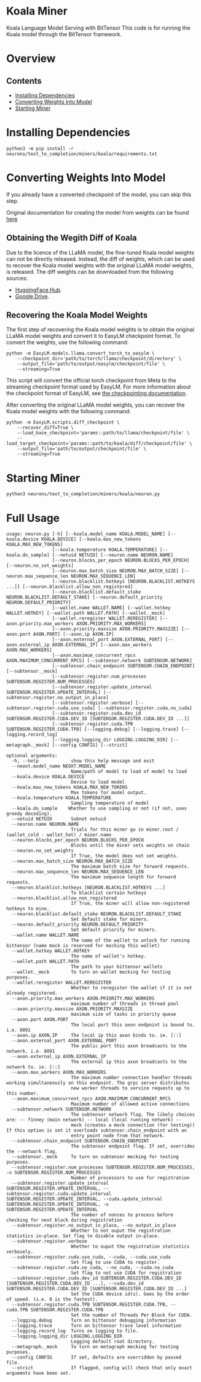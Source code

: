 # Koala Miner
Koala Language Model Serving with BitTensor
This code is for running the Koala model through the BitTensor framework.

# Overview

## Contents

- [Installing Dependencies](#installing-Dependencies)
- [Converting Weights Into Model](#converting-weights-into-model)
- [Starting Miner](#starting-miner)


# Installing Dependencies

```
python3 -m pip install -r neurons/text_to_completion/miners/koala/requirements.txt
```

# Converting Weights Into Model
If you already have a converted checkpoint of the model, you can skip this step.

Original documentation for creating the model from weights can be found [here](https://github.com/young-geng/EasyLM/blob/main/docs/koala.md)

## Obtaining the Wegith Diff of Koala
Due to the licence of the LLaMA model, the fine-tuned
Koala model weights can not be directly released. Instead, the diff of weights, which can be used
to recover the Koala model weights with the original LLaMA model weights, is released. The diff
weights can be downloaded from the following sources:
* [HuggingFace Hub](https://huggingface.co/young-geng/koala/tree/main).
* [Google Drive](https://drive.google.com/drive/folders/10f7wrlAFoPIy-TECHsx9DKIvbQYunCfl?usp=sharing).

## Recovering the Koala Model Weights
The first step of recovering the Koala model weights is to obtain the original
LLaMA model weights and convert it to EasyLM checkpoint format. To convert the weights,
use the following command:

``` shell
python -m EasyLM.models.llama.convert_torch_to_easylm \
    --checkpoint_dir='path/to/torch/llama/checkpoint/directory' \
    --output_file='path/to/output/easylm/checkpoint/file' \
    --streaming=True
```

This script will convert the official torch checkpoint from Meta to the
streaming checkpoint format used by EasyLM. For more information
about the checkpoint format of EasyLM, see [the checkpointing documentation](checkpointing.md).


After converting the original LLaMA model weights, you can recover the Koala
model weights with the following command:

``` shell
python -m EasyLM.scripts.diff_checkpoint \
    --recover_diff=True \
    --load_base_checkpoint='params::path/to/llama/checkpoint/file' \
    --load_target_checkpoint='params::path/to/koala/diff/checkpoint/file' \
    --output_file='path/to/output/checkpoint/file' \
    --streaming=True
```


# Starting Miner
```
python3 neurons/text_to_completion/miners/koala/neuron.py
```

# Full Usage
```
usage: neuron.py [-h] [--koala.model_name KOALA.MODEL_NAME] [--koala.device KOALA.DEVICE] [--koala.max_new_tokens KOALA.MAX_NEW_TOKENS]
                 [--koala.temperature KOALA.TEMPERATURE] [--koala.do_sample] [--netuid NETUID] [--neuron.name NEURON.NAME]
                 [--neuron.blocks_per_epoch NEURON.BLOCKS_PER_EPOCH] [--neuron.no_set_weights]
                 [--neuron.max_batch_size NEURON.MAX_BATCH_SIZE] [--neuron.max_sequence_len NEURON.MAX_SEQUENCE_LEN]
                 [--neuron.blacklist.hotkeys [NEURON.BLACKLIST.HOTKEYS ...]] [--neuron.blacklist.allow_non_registered]
                 [--neuron.blacklist.default_stake NEURON.BLACKLIST.DEFAULT_STAKE] [--neuron.default_priority NEURON.DEFAULT_PRIORITY]
                 [--wallet.name WALLET.NAME] [--wallet.hotkey WALLET.HOTKEY] [--wallet.path WALLET.PATH] [--wallet._mock]
                 [--wallet.reregister WALLET.REREGISTER] [--axon.priority.max_workers AXON.PRIORITY.MAX_WORKERS]
                 [--axon.priority.maxsize AXON.PRIORITY.MAXSIZE] [--axon.port AXON.PORT] [--axon.ip AXON.IP]
                 [--axon.external_port AXON.EXTERNAL_PORT] [--axon.external_ip AXON.EXTERNAL_IP] [--axon.max_workers AXON.MAX_WORKERS]
                 [--axon.maximum_concurrent_rpcs AXON.MAXIMUM_CONCURRENT_RPCS] [--subtensor.network SUBTENSOR.NETWORK]
                 [--subtensor.chain_endpoint SUBTENSOR.CHAIN_ENDPOINT] [--subtensor._mock]
                 [--subtensor.register.num_processes SUBTENSOR.REGISTER.NUM_PROCESSES]
                 [--subtensor.register.update_interval SUBTENSOR.REGISTER.UPDATE_INTERVAL] [--subtensor.register.no_output_in_place]
                 [--subtensor.register.verbose] [--subtensor.register.cuda.use_cuda] [--subtensor.register.cuda.no_cuda]
                 [--subtensor.register.cuda.dev_id SUBTENSOR.REGISTER.CUDA.DEV_ID [SUBTENSOR.REGISTER.CUDA.DEV_ID ...]]
                 [--subtensor.register.cuda.TPB SUBTENSOR.REGISTER.CUDA.TPB] [--logging.debug] [--logging.trace] [--logging.record_log]
                 [--logging.logging_dir LOGGING.LOGGING_DIR] [--metagraph._mock] [--config CONFIG] [--strict]

optional arguments:
  -h, --help            show this help message and exit
  --neoxt.model_name NEOXT.MODEL_NAME
                        Name/path of model to load of model to load
  --koala.device KOALA.DEVICE
                        Device to load model
  --koala.max_new_tokens KOALA.MAX_NEW_TOKENS
                        Max tokens for model output.
  --koala.temperature KOALA.TEMPERATURE
                        Sampling temperature of model
  --koala.do_sample    Whether to use sampling or not (if not, uses greedy decoding).
  --netuid NETUID       Subnet netuid
  --neuron.name NEURON.NAME
                        Trials for this miner go in miner.root / (wallet_cold - wallet_hot) / miner.name
  --neuron.blocks_per_epoch NEURON.BLOCKS_PER_EPOCH
                        Blocks until the miner sets weights on chain
  --neuron.no_set_weights
                        If True, the model does not set weights.
  --neuron.max_batch_size NEURON.MAX_BATCH_SIZE
                        The maximum batch size for forward requests.
  --neuron.max_sequence_len NEURON.MAX_SEQUENCE_LEN
                        The maximum sequence length for forward requests.
  --neuron.blacklist.hotkeys [NEURON.BLACKLIST.HOTKEYS ...]
                        To blacklist certain hotkeys
  --neuron.blacklist.allow_non_registered
                        If True, the miner will allow non-registered hotkeys to mine.
  --neuron.blacklist.default_stake NEURON.BLACKLIST.DEFAULT_STAKE
                        Set default stake for miners.
  --neuron.default_priority NEURON.DEFAULT_PRIORITY
                        Set default priority for miners.
  --wallet.name WALLET.NAME
                        The name of the wallet to unlock for running bittensor (name mock is reserved for mocking this wallet)
  --wallet.hotkey WALLET.HOTKEY
                        The name of wallet's hotkey.
  --wallet.path WALLET.PATH
                        The path to your bittensor wallets
  --wallet._mock        To turn on wallet mocking for testing purposes.
  --wallet.reregister WALLET.REREGISTER
                        Whether to reregister the wallet if it is not already registered.
  --axon.priority.max_workers AXON.PRIORITY.MAX_WORKERS
                        maximum number of threads in thread pool
  --axon.priority.maxsize AXON.PRIORITY.MAXSIZE
                        maximum size of tasks in priority queue
  --axon.port AXON.PORT
                        The local port this axon endpoint is bound to. i.e. 8091
  --axon.ip AXON.IP     The local ip this axon binds to. ie. [::]
  --axon.external_port AXON.EXTERNAL_PORT
                        The public port this axon broadcasts to the network. i.e. 8091
  --axon.external_ip AXON.EXTERNAL_IP
                        The external ip this axon broadcasts to the network to. ie. [::]
  --axon.max_workers AXON.MAX_WORKERS
                        The maximum number connection handler threads working simultaneously on this endpoint. The grpc server distributes
                        new worker threads to service requests up to this number.
  --axon.maximum_concurrent_rpcs AXON.MAXIMUM_CONCURRENT_RPCS
                        Maximum number of allowed active connections
  --subtensor.network SUBTENSOR.NETWORK
                        The subtensor network flag. The likely choices are: -- finney (main network) -- local (local running network) --
                        mock (creates a mock connection (for testing)) If this option is set it overloads subtensor.chain_endpoint with an
                        entry point node from that network.
  --subtensor.chain_endpoint SUBTENSOR.CHAIN_ENDPOINT
                        The subtensor endpoint flag. If set, overrides the --network flag.
  --subtensor._mock     To turn on subtensor mocking for testing purposes.
  --subtensor.register.num_processes SUBTENSOR.REGISTER.NUM_PROCESSES, -n SUBTENSOR.REGISTER.NUM_PROCESSES
                        Number of processors to use for registration
  --subtensor.register.update_interval SUBTENSOR.REGISTER.UPDATE_INTERVAL, --subtensor.register.cuda.update_interval SUBTENSOR.REGISTER.UPDATE_INTERVAL, --cuda.update_interval SUBTENSOR.REGISTER.UPDATE_INTERVAL, -u SUBTENSOR.REGISTER.UPDATE_INTERVAL
                        The number of nonces to process before checking for next block during registration
  --subtensor.register.no_output_in_place, --no_output_in_place
                        Whether to not ouput the registration statistics in-place. Set flag to disable output in-place.
  --subtensor.register.verbose
                        Whether to ouput the registration statistics verbosely.
  --subtensor.register.cuda.use_cuda, --cuda, --cuda.use_cuda
                        Set flag to use CUDA to register.
  --subtensor.register.cuda.no_cuda, --no_cuda, --cuda.no_cuda
                        Set flag to not use CUDA for registration
  --subtensor.register.cuda.dev_id SUBTENSOR.REGISTER.CUDA.DEV_ID [SUBTENSOR.REGISTER.CUDA.DEV_ID ...], --cuda.dev_id SUBTENSOR.REGISTER.CUDA.DEV_ID [SUBTENSOR.REGISTER.CUDA.DEV_ID ...]
                        Set the CUDA device id(s). Goes by the order of speed. (i.e. 0 is the fastest).
  --subtensor.register.cuda.TPB SUBTENSOR.REGISTER.CUDA.TPB, --cuda.TPB SUBTENSOR.REGISTER.CUDA.TPB
                        Set the number of Threads Per Block for CUDA.
  --logging.debug       Turn on bittensor debugging information
  --logging.trace       Turn on bittensor trace level information
  --logging.record_log  Turns on logging to file.
  --logging.logging_dir LOGGING.LOGGING_DIR
                        Logging default root directory.
  --metagraph._mock     To turn on metagraph mocking for testing purposes.
  --config CONFIG       If set, defaults are overridden by passed file.
  --strict              If flagged, config will check that only exact arguemnts have been set.
```